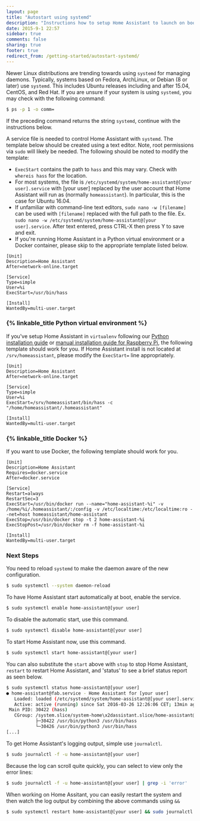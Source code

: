 ```yaml
---
layout: page
title: "Autostart using systemd"
description: "Instructions how to setup Home Assistant to launch on boot using systemd."
date: 2015-9-1 22:57
sidebar: true
comments: false
sharing: true
footer: true
redirect_from: /getting-started/autostart-systemd/
---
```


Newer Linux distributions are trending towards using `systemd` for managing daemons. Typically, systems based on Fedora, ArchLinux, or Debian (8 or later) use `systemd`. This includes Ubuntu releases including and after 15.04, CentOS, and Red Hat. If you are unsure if your system is using `systemd`, you may check with the following command:

```bash
$ ps -p 1 -o comm=
```

If the preceding command returns the string `systemd`, continue with the instructions below.

A service file is needed to control Home Assistant with `systemd`. The template below should be created using a text editor. Note, root permissions via `sudo` will likely be needed. The following should be noted to modify the template:

- `ExecStart` contains the path to `hass` and this may vary. Check with `whereis hass` for the location.
- For most systems, the file is `/etc/systemd/system/home-assistant@[your user].service` with [your user] replaced by the user account that Home Assistant will run as (normally `homeassistant`).  In particular, this is the case for Ubuntu 16.04. 
- If unfamiliar with command-line text editors, `sudo nano -w [filename]` can be used with `[filename]` replaced with the full path to the file.  Ex. `sudo nano -w /etc/systemd/system/home-assistant@[your user].service`.  After text entered, press CTRL-X then press Y to save and exit.
- If you're running Home Assistant in a Python virtual environment or a Docker container, please skip to the appropriate template listed below.

```
[Unit]
Description=Home Assistant
After=network-online.target

[Service]
Type=simple
User=%i
ExecStart=/usr/bin/hass

[Install]
WantedBy=multi-user.target
```

### {% linkable_title Python virtual environment %}

If you've setup Home Assistant in `virtualenv` following our [Python installation guide](https://home-assistant.io/getting-started/installation-virtualenv/) or [manual installation guide for Raspberry Pi](https://home-assistant.io/getting-started/installation-raspberry-pi/), the following template should work for you. If Home Assistant install is not located at `/srv/homeassistant`, please modify the `ExecStart=` line appropriately.

```
[Unit]
Description=Home Assistant
After=network-online.target

[Service]
Type=simple
User=%i
ExecStart=/srv/homeassistant/bin/hass -c "/home/homeassistant/.homeassistant"

[Install]
WantedBy=multi-user.target
```

### {% linkable_title Docker %}

If you want to use Docker, the following template should work for you.

```
[Unit]
Description=Home Assistant
Requires=docker.service
After=docker.service

[Service]
Restart=always
RestartSec=3
ExecStart=/usr/bin/docker run --name="home-assistant-%i" -v /home/%i/.homeassistant/:/config -v /etc/localtime:/etc/localtime:ro --net=host homeassistant/home-assistant
ExecStop=/usr/bin/docker stop -t 2 home-assistant-%i
ExecStopPost=/usr/bin/docker rm -f home-assistant-%i

[Install]
WantedBy=multi-user.target
```

### Next Steps

You need to reload `systemd` to make the daemon aware of the new configuration. 

```bash
$ sudo systemctl --system daemon-reload
```

To have Home Assistant start automatically at boot, enable the service.

```bash
$ sudo systemctl enable home-assistant@[your user]
```

To disable the automatic start, use this command.

```bash
$ sudo systemctl disable home-assistant@[your user]
```

To start Home Assistant now, use this command.
```bash
$ sudo systemctl start home-assistant@[your user]
```

You can also substitute the `start` above with `stop` to stop Home Assistant, `restart` to restart Home Assistant, and 'status' to see a brief status report as seen below.

```bash
$ sudo systemctl status home-assistant@[your user]
● home-assistant@fab.service - Home Assistant for [your user]
   Loaded: loaded (/etc/systemd/system/home-assistant@[your user].service; enabled; vendor preset: disabled)
   Active: active (running) since Sat 2016-03-26 12:26:06 CET; 13min ago
 Main PID: 30422 (hass)
   CGroup: /system.slice/system-home\x2dassistant.slice/home-assistant@[your user].service
           ├─30422 /usr/bin/python3 /usr/bin/hass
           └─30426 /usr/bin/python3 /usr/bin/hass
[...]
```

To get Home Assistant's logging output, simple use `journalctl`.

```bash
$ sudo journalctl -f -u home-assistant@[your user]
```

Because the log can scroll quite quickly, you can select to view only the error lines:
```bash
$ sudo journalctl -f -u home-assistant@[your user] | grep -i 'error'
```

When working on Home Assitant, you can easily restart the system and then watch the log output by combining the above commands using `&&`

```bash
$ sudo systemctl restart home-assistant@[your user] && sudo journalctl -f -u home-assistant@[your user]
```

